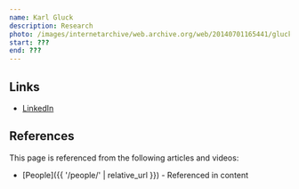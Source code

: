```yaml
---
name: Karl Gluck
description: Research
photo: /images/internetarchive/web.archive.org/web/20140701165441/gluck-karl.jpg
start: ???
end: ???
---
```


## Links
- [LinkedIn](https://www.linkedin.com/in/karlgluck/)

## References

This page is referenced from the following articles and videos:

- [People]({{ '/people/' | relative_url }}) - Referenced in content